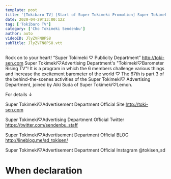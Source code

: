 ```yaml
---
template: post
title: '[Tokibaro TV] [Start of Super Tokimeki Promotion] Super Tokimeki♡ Behind the Start of Advertising Department Activities Part 3 ep67'
date: 2020-04-29T13:00:12Z
tag: ['Tokibaro TV']
category: ['Cho Tokimeki Sendenbu']
author: auto 
videoID: JlyZVFN8PS8
subTitle: JlyZVFN8PS8.vtt
---
```

Rock on to your heart! “Super Tokimeki ♡ Publicity Department” http://toki-sen.com
Super Tokimeki♡Advertising Department's "Tokimeki♡Barometer Rising TV"!
It is a program in which the 6 members challenge various things and increase the excitement barometer of the world ♡
The 67th is part 3 of the behind-the-scenes activities of the Super Tokimeki♡ Advertising Department, joined by Aiki Suda of Super Tokimeki♡Lemon.

For details ↓

Super Tokimeki♡Advertisement Department Official Site
http://toki-sen.com

Super Tokimeki♡Advertising Department Official Twitter
https://twitter.com/sendenbu_staff

Super Tokimeki♡Advertisement Department Official BLOG
http://lineblog.me/sd_tokisen/

Super Tokimeki♡Advertisement Department Official
Instagram @tokisen_sd

# When declaration